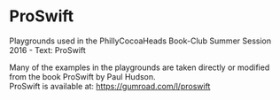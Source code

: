 # ProSwift
Playgrounds used in the PhillyCocoaHeads Book-Club Summer Session 2016 - Text: ProSwift 

Many of the examples in the playgrounds are taken directly or modified from the book ProSwift by Paul Hudson.  
ProSwift is available at:
https://gumroad.com/l/proswift
